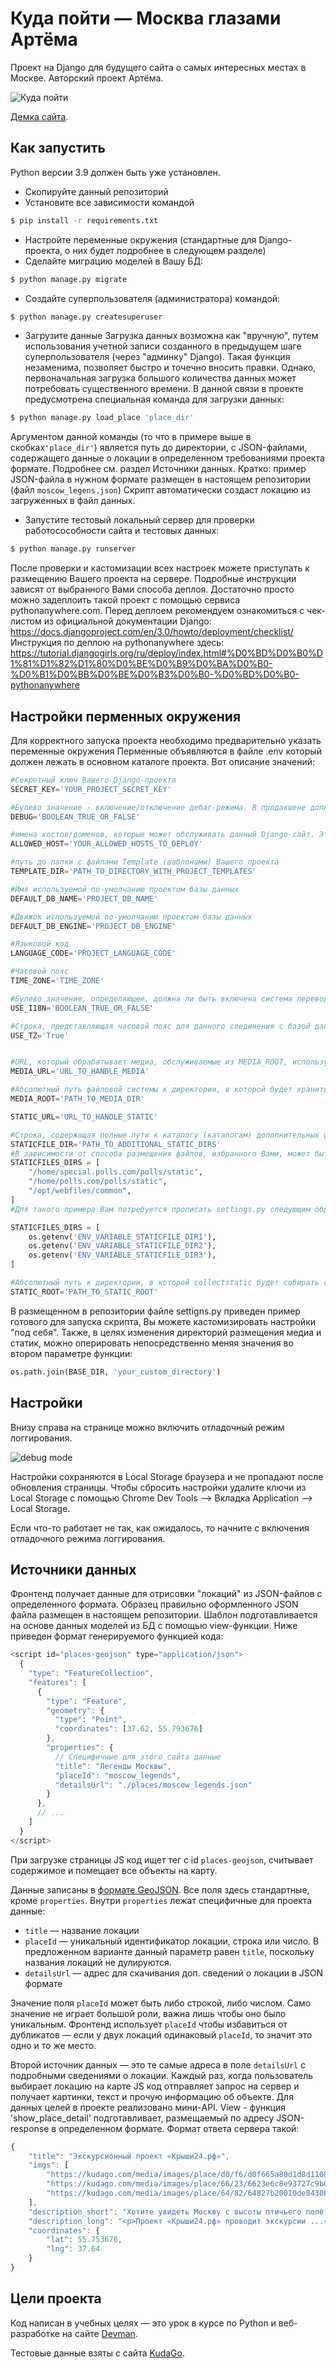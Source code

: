 # Куда пойти — Москва глазами Артёма
Проект на Django для будущего сайта о самых интересных местах в Москве. Авторский проект Артёма.

![&#x41A;&#x443;&#x434;&#x430; &#x43F;&#x43E;&#x439;&#x442;&#x438;](https://github.com/devmanorg/where-to-go-frontend/blob/master/.gitbook/assets/site.png?raw=true)

[Демка сайта](https://migheli.pythonanywhere.com).

## Как запустить

Python версии 3.9 должен быть уже установлен.
* Скопируйте данный репозиторий
* Установите все зависимости командой
```bash
$ pip install -r requirements.txt
```
* Настройте переменные окружения (стандартные для Django-проекта, о них будет подробнее в следующем разделе)
* Сделайте миграцию моделей в Вашу БД: 

```bash
$ python manage.py migrate
```

* Создайте суперпользователя (администратора) командой:
```bash
$ python manage.py createsuperuser
```

* Загрузите данные
Загрузка данных возможна как "вручную", путем использования учетной записи созданного в предыдущем шаге суперпользователя (через "админку" Django).
Такая функция незаменима, позволяет быстро и точечно вносить правки. Однако, первоначальная загрузка большого количества данных может потребовать существенного времени.
В данной связи в проекте предусмотрена специальная команда для загрузки данных:
```bash
$ python manage.py load_place 'place_dir'
```
Аргументом данной команды (то что в примере выше в скобках`'place_dir'`) является путь до директории, с JSON-файлами, содержащего данные о локации в определенном требованиями проекта формате.
Подробнее см. раздел Источники данных.
Кратко: пример JSON-файла в нужном формате размещен в настоящем репозитории (файл `moscow_legens.json`)
Скрипт автоматически создаст локацию из загруженных в файл данных.


* Запустите тестовый локальный сервер для проверки работосособности сайта и тестовых данных:
```bash
$ python manage.py runserver
```
После проверки и кастомизации всех настроек можете приступать к размещению Вашего проекта на сервере.
Подробные инструкции зависят от выбранного Вами способа деплоя.
Достаточно просто можно задеплоить такой проект с помощью сервиса pythonanywhere.com. 
Перед деплоем рекомендуем ознакомиться с чек-листом из официальной документации Django:
https://docs.djangoproject.com/en/3.0/howto/deployment/checklist/
Инструкция по деплою на pythonanywhere здесь:
https://tutorial.djangogirls.org/ru/deploy/index.html#%D0%BD%D0%B0%D1%81%D1%82%D1%80%D0%BE%D0%B9%D0%BA%D0%B0-%D0%B1%D0%BB%D0%BE%D0%B3%D0%B0-%D0%BD%D0%B0-pythonanywhere

## Настройки перменных окружения

Для корректного запуска проекта необходимо предварительно указать переменные окружения 
Перменные объявляются в файле .env который должен лежать в основном каталоге проекта.
Вот описание значений: 
```Python
#Секретный ключ Вашего Django-проекта
SECRET_KEY='YOUR_PROJECT_SECRET_KEY'

#Булево значение - включение/отключение дебаг-режима. В продакшене должно быть False.
DEBUG='BOOLEAN_TRUE_OR_FALSE'

#имена хостов/доменов, которые может обслуживать данный Django-сайт. Это мера безопасности для предотвращения HTTP Host header attacks, которые возможны даже при многих, казалось бы, безопасных конфигурациях веб-серверов
ALLOWED_HOST='YOUR_ALLOWED_HOSTS_TO_DEPLOY'

#путь до папки с файлами Template (шаблонами) Вашего проекта
TEMPLATE_DIR='PATH_TO_DIRECTORY_WITH_PROJECT_TEMPLATES'

#Имя используемой по-умолчанию проектом базы данных
DEFAULT_DB_NAME='PROJECT_DB_NAME'

#Движок используемой по-умолчанию проектом базы данных
DEFAULT_DB_ENGINE='PROJECT_DB_ENGINE'

#Языковой код
LANGUAGE_CODE='PROJECT_LANGUAGE_CODE'

#Часовой пояс
TIME_ZONE='TIME_ZONE'

#Булево значение, определяющее, должна ли быть включена система перевода Django. Это дает возможность отключить ее для повышения производительности. Если это значение установлено в False, Django сделает некоторые оптимизации, чтобы не загружать механизм перевода.
USE_I18N='BOOLEAN_TRUE_OR_FALSE'

#Строка, представляющая часовой пояс для данного соединения с базой данных или None. Этот внутренний параметр настройки DATABASES принимает те же значения, что и общий параметр TIME_ZONE
USE_TZ='True'


#URL, который обрабатывает медиа, обслуживаемые из MEDIA_ROOT, используемый для managing stored files.
MEDIA_URL='URL_TO_HANDLE_MEDIA'

#Абсолютный путь файловой системы к директории, в которой будет храниться user-uploaded files.
MEDIA_ROOT='PATH_TO_MEDIA_DIR'

STATIC_URL='URL_TO_HANDLE_STATIC'

#Строка, содержащая полные пути к каталогу (каталогам) дополнительных файлов.
STATICFILE_DIR='PATH_TO_ADDITIONAL_STATIC_DIRS'
#В зависимости от способа размещения файлов, избранного Вами, может быть несколько значений , ниже приведены условные ссылки, лишь для примера:
STATICFILES_DIRS = [
    "/home/special.polls.com/polls/static",
    "/home/polls.com/polls/static",
    "/opt/webfiles/common",
]
#Для такого примера Вам потребуется прописать settings.py следующим образом и задать соответствующие переменные окружения `ENV_VARIABLE_STATICFILE_DIR1` `ENV_VARIABLE_STATICFILE_DIR2` `ENV_VARIABLE_STATICFILE_DIR3` и так далее:

STATICFILES_DIRS = [
    os.getenv('ENV_VARIABLE_STATICFILE_DIR1'),
    os.getenv('ENV_VARIABLE_STATICFILE_DIR2'),
    os.getenv('ENV_VARIABLE_STATICFILE_DIR3'),
]

#Абсолютный путь к директории, в которой collectstatic будет собирать статические файлы для развертывания. По существу указывает, откуда на продакшене будут "браться" файлы для проекта.
STATIC_ROOT='PATH_TO_STATIC_ROOT'
```
В размещенном в репозитории файле settigns.py приведен пример готового для запуска скрипта, Вы можете кастомизировать настройки "под себя".
Также, в целях изменения директорий размещения медиа и статик, можно оперировать непосредственно меняя значения во втором параметре функции:
```python
os.path.join(BASE_DIR, 'your_custom_directory')
```
## Настройки

Внизу справа на странице можно включить отладочный режим логгирования.

![debug mode](https://github.com/devmanorg/where-to-go-frontend/blob/master/.gitbook/assets/debug-option.png?raw=true)

Настройки сохраняются в Local Storage браузера и не пропадают после обновления страницы. Чтобы сбросить настройки удалите ключи из Local Storage с помощью Chrome Dev Tools —&gt; Вкладка Application —&gt; Local Storage.

Если что-то работает не так, как ожидалось, то начните с включения отладочного режима логгирования.

<a href="#" id="data-sources"></a>

## Источники данных

Фронтенд получает данные для отрисовки "локаций" из JSON-файлов с определенного формата. Образец правильно оформленного JSON файла размещен в настоящем репозитории.
Шаблон подготавливается на основе данных моделей из БД с помощью view-функции.
Ниже приведен формат генерируемого функцией кода:

```javascript
<script id="places-geojson" type="application/json">
  {
    "type": "FeatureCollection",
    "features": [
      {
        "type": "Feature",
        "geometry": {
          "type": "Point",
          "coordinates": [37.62, 55.793676]
        },
        "properties": {
          // Специфичные для этого сайта данные
          "title": "Легенды Москвы",
          "placeId": "moscow_legends",
          "detailsUrl": "./places/moscow_legends.json"
        }
      },
      // ...
    ]
  }
</script>
```

При загрузке страницы JS код ищет тег с id `places-geojson`, считывает содержимое и помещает все объекты на карту.

Данные записаны в [формате GeoJSON](https://ru.wikipedia.org/wiki/GeoJSON). Все поля здесь стандартные, кроме `properties`. Внутри `properties` лежат специфичные для проекта данные:

* `title` — название локации
* `placeId` — уникальный идентификатор локации, строка или число. В предложенном варианте данный параметр равен `title`, поскольку названия локаций не дулируются.
* `detailsUrl` — адрес для скачивания доп. сведений о локации в JSON формате

Значение поля `placeId` может быть либо строкой, либо числом. Само значение не играет большой роли, важна лишь чтобы оно было уникальным. Фронтенд использует `placeId` чтобы избавиться от дубликатов — если у двух локаций одинаковый `placeId`, то значит это одно и то же место.

Второй источник данных — это те самые адреса в поле `detailsUrl` c подробными сведениями о локации. Каждый раз, когда пользователь выбирает локацию на карте JS код отправляет запрос на сервер и получает картинки, текст и прочую информацию об объекте. 
Для данных целей в проекте реализовано мини-API. View - функция 'show_place_detail' подготавливает, размещаемый по адресу JSON-response в определенном формате.
Формат ответа сервера такой:

```javascript
{
    "title": "Экскурсионный проект «Крыши24.рф»",
    "imgs": [
        "https://kudago.com/media/images/place/d0/f6/d0f665a80d1d8d110826ba797569df02.jpg",
        "https://kudago.com/media/images/place/66/23/6623e6c8e93727c9b0bb198972d9e9fa.jpg",
        "https://kudago.com/media/images/place/64/82/64827b20010de8430bfc4fb14e786c19.jpg",
    ],
    "description_short": "Хотите увидеть Москву с высоты птичьего полёта?",
    "description_long": "<p>Проект «Крыши24.рф» проводит экскурсии ...</p>",
    "coordinates": {
        "lat": 55.753676,
        "lng": 37.64
    }
}
```

## Цели проекта

Код написан в учебных целях — это урок в курсе по Python и веб-разработке на сайте [Devman](https://dvmn.org).

Тестовые данные взяты с сайта [KudaGo](https://kudago.com).


